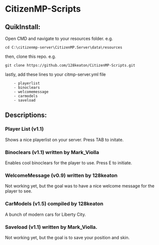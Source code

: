 # CitizenMP-Scripts
## QuikInstall:
Open CMD and navigate to your resources folder. e.g.
```
cd C:\citizenmp-server\CitizenMP.Server\data\resources
```
then, clone this repo. e.g.
```
git clone https://github.com/128keaton/CitizenMP-Scripts.git
```
lastly, add these lines to your citmp-server.yml file
```
    - playerlist
    - binoclears
    - welcomemessage
    - carmodels
    - saveload
```
## Descriptions:

### Player List (v1.1) 
Shows a nice playerlist on your server. Press TAB to initate.

### Binoclears (v1.1) written by Mark_Violla
Enables cool binoclears for the player to use. Press E to initiate.

### WelcomeMessage (v0.9) written by 128keaton
Not working yet, but the goal was to have a nice welcome message for the player to see.

### CarModels (v1.5) compiled by 128keaton
A bunch of modern cars for Liberty City.

### Saveload (v1.1) written by Mark_Violla.
Not working yet, but the goal is to save your position and skin.
